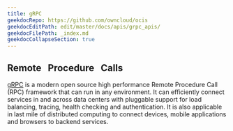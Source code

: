 ```yaml
---
title: gRPC
geekdocRepo: https://github.com/owncloud/ocis
geekdocEditPath: edit/master/docs/apis/grpc_apis/
geekdocFilePath: _index.md
geekdocCollapseSection: true
---
```


## **R**emote  &nbsp; **P**rocedure  &nbsp; **C**alls

[gRPC](https://grpc.io) is a modern open source high performance Remote Procedure Call (RPC) framework that can run in any environment. It can efficiently connect services in and across data centers with pluggable support for load balancing, tracing, health checking and authentication. It is also applicable in last mile of distributed computing to connect devices, mobile applications and browsers to backend services.
